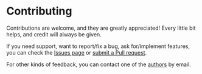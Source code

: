 # Contributing

Contributions are welcome, and they are greatly appreciated! Every little bit helps, and credit will always be given.

If you need support, want to report/fix a bug, ask for/implement features, you can check the
[Issues page](https://github.com/sapienza-rl/temprl/issues)
or [submit a Pull request](https://github.com/sapienza-rl/temprl/pulls).

For other kinds of feedback, you can contact one of the
[authors](./authors.md) by email.
